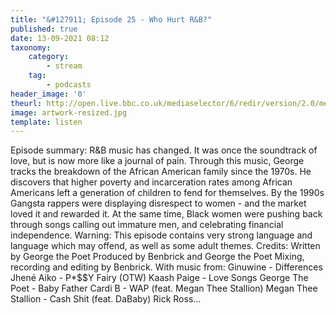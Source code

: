 ```yaml
---
title: "&#127911; Episode 25 - Who Hurt R&B?"
published: true
date: 13-09-2021 08:12
taxonomy:
    category:
        - stream
    tag:
        - podcasts
header_image: '0'
theurl: http://open.live.bbc.co.uk/mediaselector/6/redir/version/2.0/mediaset/audio-nondrm-download/proto/http/vpid/p09t5q21.mp3
image: artwork-resized.jpg
template: listen
--- 
```

Episode summary: R&B music has changed. It was once the soundtrack of love, but is now more like a journal of pain. Through this music, George tracks the breakdown of the African American family since the 1970s. He discovers that higher poverty and incarceration rates among African Americans left a generation of children to fend for themselves. By the 1990s Gangsta rappers were displaying disrespect to women - and the market loved it and rewarded it. At the same time, Black women were pushing back through songs calling out immature men, and celebrating financial independence. Warning: This episode contains very strong language and language which may offend, as well as some adult themes. Credits: Written by George the Poet Produced by Benbrick and George the Poet Mixing, recording and editing by Benbrick. With music from: Ginuwine - Differences Jhené Aiko - P*$$Y Fairy (OTW) Kaash Paige - Love Songs George The Poet - Baby Father Cardi B - WAP (feat. Megan Thee Stallion) Megan Thee Stallion - Cash Shit (feat. DaBaby) Rick Ross…
